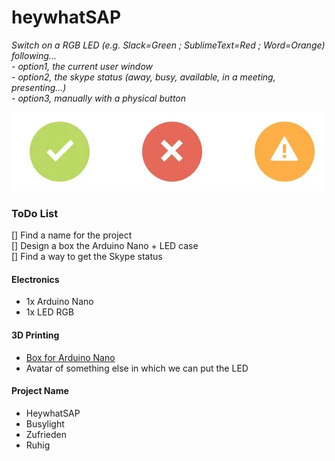 # heywhatSAP

*Switch on a RGB LED (e.g. Slack=Green ; SublimeText=Red ; Word=Orange) following...*  
 *- option1, the current user window*  
 *- option2, the skype status (away, busy, available, in a meeting, presenting...)*  
 *- option3, manually with a physical button*  

<img src="resources/status.png" />

### ToDo List

[] Find a name for the project  
[] Design a box the Arduino Nano + LED case   
[] Find a way to get the Skype status  

#### Electronics

 - 1x Arduino Nano
 - 1x LED RGB

#### 3D Printing

 - [Box for Arduino Nano](http://www.thingiverse.com/thing:131894)
 - Avatar of something else in which we can put the LED

#### Project Name

 - HeywhatSAP
 - Busylight
 - Zufrieden
 - Ruhig

